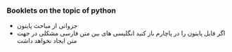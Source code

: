 ### Booklets on the topic of python
- جزواتی از مباحث پایتون
- اگر فایل پایتون را در پاچارم باز کنید انگلیسی های بین متن فارسی مشکلی در جهت متن ایجاد نخواهد داشت
